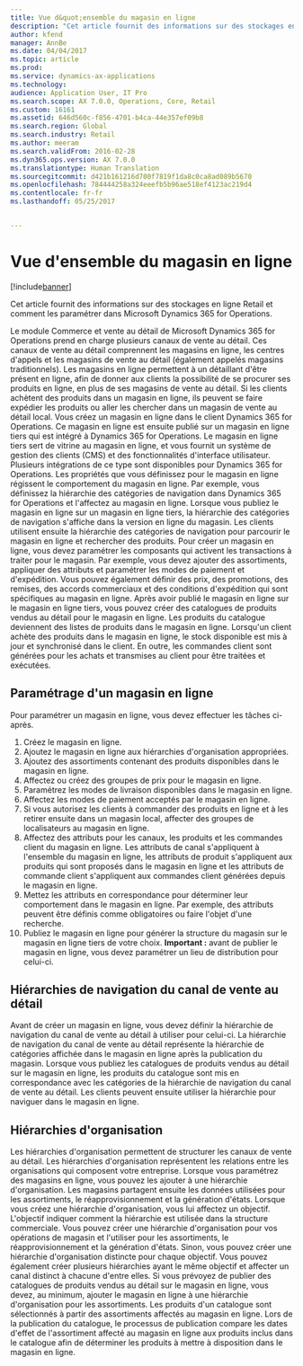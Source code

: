 ```yaml
---
title: Vue d&quot;ensemble du magasin en ligne
description: "Cet article fournit des informations sur des stockages en ligne Retail et comment les paramétrer dans Microsoft Dynamics 365 for Operations."
author: kfend
manager: AnnBe
ms.date: 04/04/2017
ms.topic: article
ms.prod: 
ms.service: dynamics-ax-applications
ms.technology: 
audience: Application User, IT Pro
ms.search.scope: AX 7.0.0, Operations, Core, Retail
ms.custom: 16161
ms.assetid: 646d560c-f856-4701-b4ca-44e357ef09b8
ms.search.region: Global
ms.search.industry: Retail
ms.author: meeram
ms.search.validFrom: 2016-02-28
ms.dyn365.ops.version: AX 7.0.0
ms.translationtype: Human Translation
ms.sourcegitcommit: d421b161216d700f7819f1da8c0ca8ad089b5670
ms.openlocfilehash: 784444258a324eeefb5b96ae518ef4123ac219d4
ms.contentlocale: fr-fr
ms.lasthandoff: 05/25/2017


---
```


# <a name="online-store-overview"></a>Vue d'ensemble du magasin en ligne

[!include[banner](includes/banner.md)]


Cet article fournit des informations sur des stockages en ligne Retail et comment les paramétrer dans Microsoft Dynamics 365 for Operations.

Le module Commerce et vente au détail de Microsoft Dynamics 365 for Operations prend en charge plusieurs canaux de vente au détail. Ces canaux de vente au détail comprennent les magasins en ligne, les centres d'appels et les magasins de vente au détail (également appelés magasins traditionnels). Les magasins en ligne permettent à un détaillant d'être présent en ligne, afin de donner aux clients la possibilité de se procurer ses produits en ligne, en plus de ses magasins de vente au détail. Si les clients achètent des produits dans un magasin en ligne, ils peuvent se faire expédier les produits ou aller les chercher dans un magasin de vente au détail local. Vous créez un magasin en ligne dans le client Dynamics 365 for Operations. Ce magasin en ligne est ensuite publié sur un magasin en ligne tiers qui est intégré à Dynamics 365 for Operations. Le magasin en ligne tiers sert de vitrine au magasin en ligne, et vous fournit un système de gestion des clients (CMS) et des fonctionnalités d'interface utilisateur. Plusieurs intégrations de ce type sont disponibles pour Dynamics 365 for Operations. Les propriétés que vous définissez pour le magasin en ligne régissent le comportement du magasin en ligne. Par exemple, vous définissez la hiérarchie des catégories de navigation dans Dynamics 365 for Operations et l'affectez au magasin en ligne. Lorsque vous publiez le magasin en ligne sur un magasin en ligne tiers, la hiérarchie des catégories de navigation s'affiche dans la version en ligne du magasin. Les clients utilisent ensuite la hiérarchie des catégories de navigation pour parcourir le magasin en ligne et rechercher des produits. Pour créer un magasin en ligne, vous devez paramétrer les composants qui activent les transactions à traiter pour le magasin. Par exemple, vous devez ajouter des assortiments, appliquer des attributs et paramétrer les modes de paiement et d'expédition. Vous pouvez également définir des prix, des promotions, des remises, des accords commerciaux et des conditions d'expédition qui sont spécifiques au magasin en ligne. Après avoir publié le magasin en ligne sur le magasin en ligne tiers, vous pouvez créer des catalogues de produits vendus au détail pour le magasin en ligne. Les produits du catalogue deviennent des listes de produits dans le magasin en ligne. Lorsqu'un client achète des produits dans le magasin en ligne, le stock disponible est mis à jour et synchronisé dans le client. En outre, les commandes client sont générées pour les achats et transmises au client pour être traitées et exécutées.

## <a name="set-up-an-online-store"></a>Paramétrage d'un magasin en ligne
Pour paramétrer un magasin en ligne, vous devez effectuer les tâches ci-après.

1.  Créez le magasin en ligne.
2.  Ajoutez le magasin en ligne aux hiérarchies d'organisation appropriées.
3.  Ajoutez des assortiments contenant des produits disponibles dans le magasin en ligne.
4.  Affectez ou créez des groupes de prix pour le magasin en ligne.
5.  Paramétrez les modes de livraison disponibles dans le magasin en ligne.
6.  Affectez les modes de paiement acceptés par le magasin en ligne.
7.  Si vous autorisez les clients à commander des produits en ligne et à les retirer ensuite dans un magasin local, affecter des groupes de localisateurs au magasin en ligne.
8.  Affectez des attributs pour les canaux, les produits et les commandes client du magasin en ligne. Les attributs de canal s'appliquent à l'ensemble du magasin en ligne, les attributs de produit s'appliquent aux produits qui sont proposés dans le magasin en ligne et les attributs de commande client s'appliquent aux commandes client générées depuis le magasin en ligne.
9.  Mettez les attributs en correspondance pour déterminer leur comportement dans le magasin en ligne. Par exemple, des attributs peuvent être définis comme obligatoires ou faire l'objet d'une recherche.
10. Publiez le magasin en ligne pour générer la structure du magasin sur le magasin en ligne tiers de votre choix. **Important :** avant de publier le magasin en ligne, vous devez paramétrer un lieu de distribution pour celui-ci.

## <a name="retail-channel-navigation-hierarchies"></a>Hiérarchies de navigation du canal de vente au détail
Avant de créer un magasin en ligne, vous devez définir la hiérarchie de navigation du canal de vente au détail à utiliser pour celui-ci. La hiérarchie de navigation du canal de vente au détail représente la hiérarchie de catégories affichée dans le magasin en ligne après la publication du magasin. Lorsque vous publiez les catalogues de produits vendus au détail sur le magasin en ligne, les produits du catalogue sont mis en correspondance avec les catégories de la hiérarchie de navigation du canal de vente au détail. Les clients peuvent ensuite utiliser la hiérarchie pour naviguer dans le magasin en ligne.

## <a name="organization-hierarchies"></a>Hiérarchies d'organisation
Les hiérarchies d'organisation permettent de structurer les canaux de vente au détail. Les hiérarchies d'organisation représentent les relations entre les organisations qui composent votre entreprise. Lorsque vous paramétrez des magasins en ligne, vous pouvez les ajouter à une hiérarchie d'organisation. Les magasins partagent ensuite les données utilisées pour les assortiments, le réapprovisionnement et la génération d'états. Lorsque vous créez une hiérarchie d'organisation, vous lui affectez un objectif. L'objectif indiquer comment la hiérarchie est utilisée dans la structure commerciale. Vous pouvez créer une hiérarchie d'organisation pour vos opérations de magasin et l'utiliser pour les assortiments, le réapprovisionnement et la génération d'états. Sinon, vous pouvez créer une hiérarchie d'organisation distincte pour chaque objectif. Vous pouvez également créer plusieurs hiérarchies ayant le même objectif et affecter un canal distinct à chacune d'entre elles. Si vous prévoyez de publier des catalogues de produits vendus au détail sur le magasin en ligne, vous devez, au minimum, ajouter le magasin en ligne à une hiérarchie d'organisation pour les assortiments. Les produits d'un catalogue sont sélectionnés à partir des assortiments affectés au magasin en ligne. Lors de la publication du catalogue, le processus de publication compare les dates d'effet de l'assortiment affecté au magasin en ligne aux produits inclus dans le catalogue afin de déterminer les produits à mettre à disposition dans le magasin en ligne.




